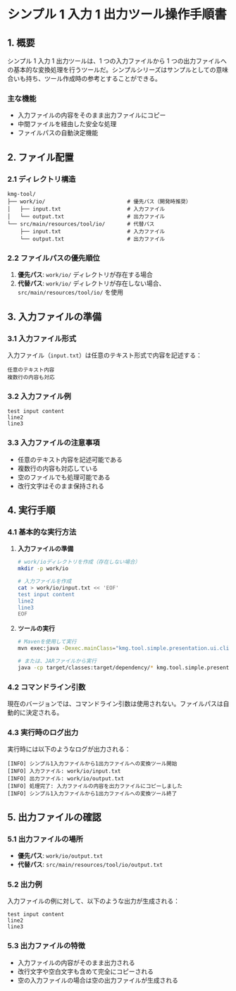 # シンプル 1 入力 1 出力ツール操作手順書

## 1. 概要

シンプル 1 入力 1 出力ツールは、1 つの入力ファイルから 1 つの出力ファイルへの基本的な変換処理を行うツールだ。シンプルシリーズはサンプルとしての意味合いも持ち、ツール作成時の参考とすることができる。

### 主な機能

- 入力ファイルの内容をそのまま出力ファイルにコピー
- 中間ファイルを経由した安全な処理
- ファイルパスの自動決定機能

## 2. ファイル配置

### 2.1 ディレクトリ構造

```text
kmg-tool/
├── work/io/                          # 優先パス（開発時推奨）
│   ├── input.txt                     # 入力ファイル
│   └── output.txt                    # 出力ファイル
└── src/main/resources/tool/io/       # 代替パス
    ├── input.txt                     # 入力ファイル
    └── output.txt                    # 出力ファイル
```

### 2.2 ファイルパスの優先順位

1. **優先パス**: `work/io/` ディレクトリが存在する場合
2. **代替パス**: `work/io/` ディレクトリが存在しない場合、`src/main/resources/tool/io/` を使用

## 3. 入力ファイルの準備

### 3.1 入力ファイル形式

入力ファイル（`input.txt`）は任意のテキスト形式で内容を記述する：

```text
任意のテキスト内容
複数行の内容も対応
```

### 3.2 入力ファイル例

```text
test input content
line2
line3
```

### 3.3 入力ファイルの注意事項

- 任意のテキスト内容を記述可能である
- 複数行の内容も対応している
- 空のファイルでも処理可能である
- 改行文字はそのまま保持される

## 4. 実行手順

### 4.1 基本的な実行方法

1. **入力ファイルの準備**

   ```bash
   # work/ioディレクトリを作成（存在しない場合）
   mkdir -p work/io

   # 入力ファイルを作成
   cat > work/io/input.txt << 'EOF'
   test input content
   line2
   line3
   EOF
   ```

2. **ツールの実行**

   ```bash
   # Mavenを使用して実行
   mvn exec:java -Dexec.mainClass="kmg.tool.simple.presentation.ui.cli.SimpleOne2OneTool"

   # または、JARファイルから実行
   java -cp target/classes:target/dependency/* kmg.tool.simple.presentation.ui.cli.SimpleOne2OneTool
   ```

### 4.2 コマンドライン引数

現在のバージョンでは、コマンドライン引数は使用されない。ファイルパスは自動的に決定される。

### 4.3 実行時のログ出力

実行時には以下のようなログが出力される：

```text
[INFO] シンプル1入力ファイルから1出力ファイルへの変換ツール開始
[INFO] 入力ファイル: work/io/input.txt
[INFO] 出力ファイル: work/io/output.txt
[INFO] 処理完了: 入力ファイルの内容を出力ファイルにコピーしました
[INFO] シンプル1入力ファイルから1出力ファイルへの変換ツール終了
```

## 5. 出力ファイルの確認

### 5.1 出力ファイルの場所

- **優先パス**: `work/io/output.txt`
- **代替パス**: `src/main/resources/tool/io/output.txt`

### 5.2 出力例

入力ファイルの例に対して、以下のような出力が生成される：

```text
test input content
line2
line3
```

### 5.3 出力ファイルの特徴

- 入力ファイルの内容がそのまま出力される
- 改行文字や空白文字も含めて完全にコピーされる
- 空の入力ファイルの場合は空の出力ファイルが生成される
